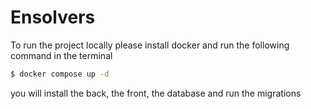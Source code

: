 # Ensolvers

To run the project locally please install docker and run the following command in the terminal

```bash
$ docker compose up -d
```

you will install the back, the front, the database and run the migrations
